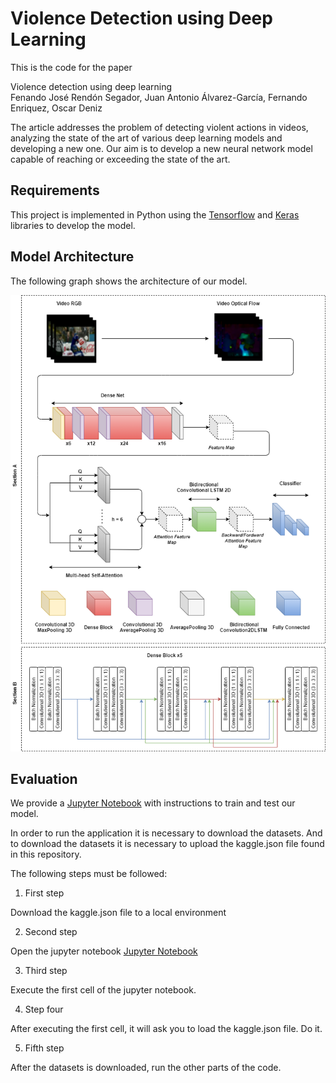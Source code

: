 # Violence Detection using Deep Learning

This is the code for the paper

Violence detection using deep learning<br/>
Fenando José Rendón Segador, Juan Antonio Álvarez-García, Fernando Enriquez, Oscar Deniz

The article addresses the problem of detecting violent actions in videos, analyzing the state of the art of various deep learning models and developing a new one. Our aim is to develop a new neural network model capable of reaching or exceeding the state of the art.

## Requirements

This project is implemented in Python using the [Tensorflow](https://www.tensorflow.org/) and [Keras](https://keras.io/) libraries to develop the model.

## Model Architecture

The following graph shows the architecture of our model.

![Model Architecture](figures/ModelArchitecture.png?raw=True "Model Architecture")

## Evaluation

We provide a [Jupyter Notebook](ViolenceActionDetection.ipynb) with instructions to train and test our model.

In order to run the application it is necessary to download the datasets. And to download the datasets it is necessary to upload the kaggle.json file found in this repository.

The following steps must be followed:

1. First step

Download the kaggle.json file to a local environment

2. Second step

Open the jupyter notebook [Jupyter Notebook](ViolenceActionDetection.ipynb)

3. Third step

Execute the first cell of the jupyter notebook.

4. Step four

After executing the first cell, it will ask you to load the kaggle.json file. Do it.

5. Fifth step

After the datasets is downloaded, run the other parts of the code.
